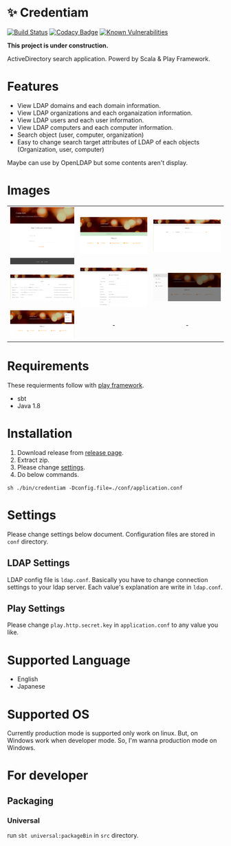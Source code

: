 # :sparkles: Credentiam

[![Build Status](https://travis-ci.org/YoshinoriN/Credentiam.svg?branch=master)](https://travis-ci.org/YoshinoriN/Credentiam) [![Codacy Badge](https://api.codacy.com/project/badge/Grade/7099cb31b4fb413c9bd2bcf1517d6c16)](https://www.codacy.com/app/YoshinoriN/Credentiam?utm_source=github.com&utm_medium=referral&utm_content=YoshinoriN/Credentiam&utm_campaign=badger) [![Known Vulnerabilities](https://snyk.io/test/github/YoshinoriN/Credentiam/badge.svg?targetFile=src/build.sbt)](https://snyk.io/test/github/YoshinoriN/Credentiam)



**This project is under construction.**

ActiveDirectory search application. Powerd by Scala & Play Framework.

# Features

* View LDAP domains and each domain information.
* View LDAP organizations and each organaization information.
* View LDAP users and each user information.
* View LDAP computers and each computer information.
* Search object (user, computer, organization)
* Easy to change search target attributes of LDAP of each objects (Organization, user, computer)

Maybe can use by OpenLDAP but some contents aren't display.

# Images

||||
|:---:|:---:|:---:|
|![](https://raw.githubusercontent.com/YoshinoriN/Credentiam/master/doc/images/image1.png)|![](https://raw.githubusercontent.com/YoshinoriN/Credentiam/master/doc/images/image2.png)|![](https://raw.githubusercontent.com/YoshinoriN/Credentiam/master/doc/images/image3.png)|
|![](https://raw.githubusercontent.com/YoshinoriN/Credentiam/master/doc/images/image4.png)|![](https://raw.githubusercontent.com/YoshinoriN/Credentiam/master/doc/images/image5.png)|![](https://raw.githubusercontent.com/YoshinoriN/Credentiam/master/doc/images/image6.png)|
|![](https://raw.githubusercontent.com/YoshinoriN/Credentiam/master/doc/images/image7.png)|-|-|

# Requirements

These requierments follow with [play framework](//www.playframework.com/documentation/2.6.x/Installing).

* sbt
* Java 1.8

# Installation

1. Download release from [release page](https://github.com/YoshinoriN/Credentiam/releases).
2. Extract zip.
3. Please change [settings](https://github.com/YoshinoriN/Credentiam/#settings).
4. Do below commands.

```
sh ./bin/credentiam -Dconfig.file=./conf/application.conf
```

# Settings

Please change settings below document. Configuration files are stored in `conf` directory. 

## LDAP Settings

LDAP config file is `ldap.conf`. Basically you have to change connection settings to your ldap server. Each value's explanation are write in `ldap.conf`.

## Play Settings

Please change `play.http.secret.key` in `application.conf` to any value you like.

# Supported Language

* English
* Japanese

# Supported OS

Currently production mode is supported only work on linux.
But, on Windows work when developer mode. So, I'm wanna production mode on Windows.

# For developer

## Packaging

### Universal

run `sbt universal:packageBin` in `src` directory.
